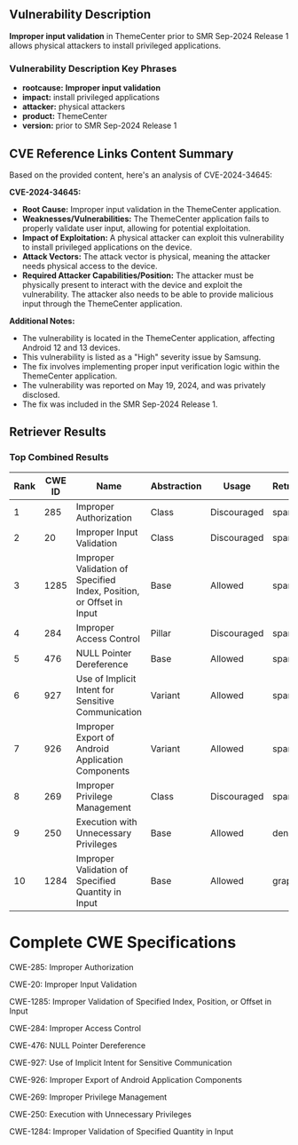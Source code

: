 ## Vulnerability Description
**Improper input validation** in ThemeCenter prior to SMR Sep-2024 Release 1 allows physical attackers to install privileged applications.

### Vulnerability Description Key Phrases
- **rootcause:** **Improper input validation**
- **impact:** install privileged applications
- **attacker:** physical attackers
- **product:** ThemeCenter
- **version:** prior to SMR Sep-2024 Release 1

## CVE Reference Links Content Summary
Based on the provided content, here's an analysis of CVE-2024-34645:

**CVE-2024-34645:**

*   **Root Cause:** Improper input validation in the ThemeCenter application.
*   **Weaknesses/Vulnerabilities:** The ThemeCenter application fails to properly validate user input, allowing for potential exploitation.
*   **Impact of Exploitation:** A physical attacker can exploit this vulnerability to install privileged applications on the device.
*   **Attack Vectors:** The attack vector is physical, meaning the attacker needs physical access to the device.
*   **Required Attacker Capabilities/Position:** The attacker must be physically present to interact with the device and exploit the vulnerability. The attacker also needs to be able to provide malicious input through the ThemeCenter application.

**Additional Notes:**
*   The vulnerability is located in the ThemeCenter application, affecting Android 12 and 13 devices.
*   This vulnerability is listed as a "High" severity issue by Samsung.
*   The fix involves implementing proper input verification logic within the ThemeCenter application.
*   The vulnerability was reported on May 19, 2024, and was privately disclosed.
*   The fix was included in the SMR Sep-2024 Release 1.

## Retriever Results

### Top Combined Results

| Rank | CWE ID | Name | Abstraction | Usage  | Retrievers | Individual Scores |
|------|--------|------|-------------|-------|------------|-------------------|
| 1 | 285 | Improper Authorization | Class | Discouraged | sparse | 0.119 |
| 2 | 20 | Improper Input Validation | Class | Discouraged | sparse | 0.111 |
| 3 | 1285 | Improper Validation of Specified Index, Position, or Offset in Input | Base | Allowed | sparse | 0.108 |
| 4 | 284 | Improper Access Control | Pillar | Discouraged | sparse | 0.104 |
| 5 | 476 | NULL Pointer Dereference | Base | Allowed | sparse | 0.103 |
| 6 | 927 | Use of Implicit Intent for Sensitive Communication | Variant | Allowed | sparse | 0.100 |
| 7 | 926 | Improper Export of Android Application Components | Variant | Allowed | sparse | 0.100 |
| 8 | 269 | Improper Privilege Management | Class | Discouraged | sparse | 0.098 |
| 9 | 250 | Execution with Unnecessary Privileges | Base | Allowed | dense | 0.597 |
| 10 | 1284 | Improper Validation of Specified Quantity in Input | Base | Allowed | graph | 0.002 |



# Complete CWE Specifications

CWE-285: Improper Authorization

CWE-20: Improper Input Validation

CWE-1285: Improper Validation of Specified Index, Position, or Offset in Input

CWE-284: Improper Access Control

CWE-476: NULL Pointer Dereference

CWE-927: Use of Implicit Intent for Sensitive Communication

CWE-926: Improper Export of Android Application Components

CWE-269: Improper Privilege Management

CWE-250: Execution with Unnecessary Privileges

CWE-1284: Improper Validation of Specified Quantity in Input